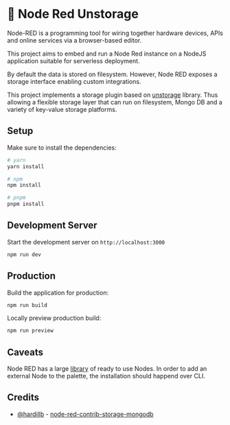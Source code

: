 # 💾 Node Red Unstorage

Node-RED is a programming tool for wiring together hardware devices, APIs and online services via a browser-based editor.

This project aims to embed and run a Node Red instance on a NodeJS application suitable for serverless deployment.

By default the data is stored on filesystem. However, Node RED exposes a storage interface enabling custom integrations.

This project implements a storage plugin based on [unstorage](https://unstorage.unjs.io/) library. Thus allowing a flexible storage layer that can run on filesystem, Mongo DB and a variety of key-value storage platforms.

## Setup

Make sure to install the dependencies:

```bash
# yarn
yarn install

# npm
npm install

# pnpm
pnpm install
```

## Development Server

Start the development server on `http://localhost:3000`

```bash
npm run dev
```

## Production

Build the application for production:

```bash
npm run build
```

Locally preview production build:

```bash
npm run preview
```

## Caveats

Node RED has a large [library](https://flows.nodered.org/) of ready to use Nodes. In order to add an external Node to the palette, the installation should happend over CLI.

## Credits

- [@hardillb](https://github.com/hardillb) - [node-red-contrib-storage-mongodb](https://github.com/hardillb/node-red-contrib-storage-mongodb)
